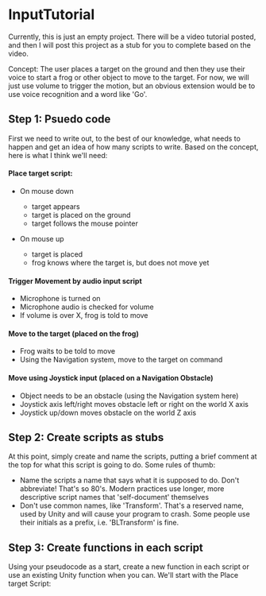 # InputTutorial
Currently, this is just an empty project. There will be a video tutorial posted, and then I will post this project as a stub for you to complete based on the video.

Concept: The user places a target on the ground and then they use their voice to start a frog or other object to move to the target. For now, we will just use volume to trigger the motion, but an obvious extension would be to use voice recognition and a word like 'Go'.

## Step 1: Psuedo code

First we need to write out, to the best of our knowledge, what needs to happen and get an idea of how many scripts to write. Based on the concept, here is what I think we'll need:

#### Place target script:

* On mouse down
   * target appears
   * target is placed on the ground
   * target follows the mouse pointer

* On mouse up
   * target is placed
   * frog knows where the target is, but does not move yet

#### Trigger Movement by audio input script

* Microphone is turned on
* Microphone audio is checked for volume
* If volume is over X, frog is told to move

#### Move to the target (placed on the frog)

* Frog waits to be told to move
* Using the Navigation system, move to the target on command

#### Move using Joystick input (placed on a Navigation Obstacle)

* Object needs to be an obstacle (using the Navigation system here)
* Joystick axis left/right moves obstacle left or right on the world X axis
* Joystick up/down moves obstacle on the world Z axis

## Step 2: Create scripts as stubs

At this point, simply create and name the scripts, putting a brief comment at the top for what this script is going to do. Some rules of thumb:

* Name the scripts a name that says what it is supposed to do. Don't abbreviate! That's so 80's. Modern practices use longer, more descriptive script names that 'self-document' themselves
* Don't use common names, like 'Transform'. That's a reserved name, used by Unity and will cause your program to crash. Some people use their initials as a prefix, i.e. 'BLTransform' is fine.

## Step 3: Create functions in each script

Using your pseudocode as a start, create a new function in each script or use an existing Unity function when you can. We'll start with the Place target Script:



